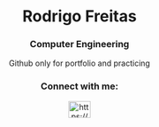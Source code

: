 <h1 align="center">Rodrigo Freitas</h1>
<h3 align="center">Computer Engineering</h3>


<p align="center">Github only for portfolio and practicing</p>
<h3 align="center">Connect with me:</h3>
<p align="center">
<a href="https://www.linkedin.com/in/rodrigofb/" target="_blank"><img align="center" src="https://raw.githubusercontent.com/rahuldkjain/github-profile-readme-generator/master/src/images/icons/Social/linked-in-alt.svg" alt="https://www.linkedin.com/in/rodrigofb/" height="30" width="40" />
</a>
</p>



